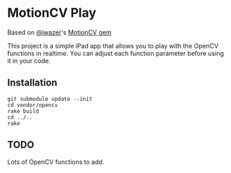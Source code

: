MotionCV Play
=============

Based on [@iwazer](https://github.com/iwazer)'s [MotionCV gem](https://github.com/iwazer/opencv)

This project is a simple iPad app that allows you to play with the OpenCV functions in realtime. You can adjust each function parameter before using it in your code.

Installation
------------

```shell
git submodule update --init
cd vendor/opencv
rake build
cd ../..
rake
```

TODO
----
Lots of OpenCV functions to add.